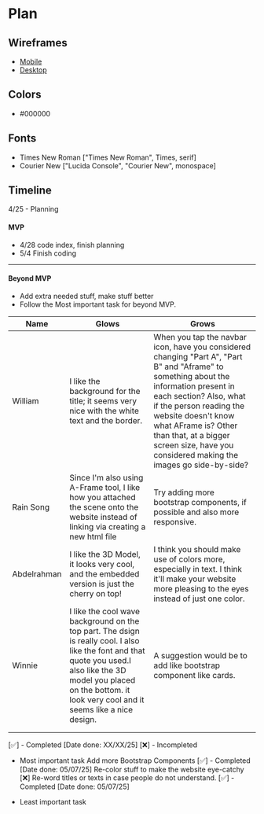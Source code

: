 # Plan

## Wireframes
* [Mobile](https://drive.google.com/file/d/1VuYJNQUbclZRXmrWrZbZa9jQXts7Fn9r/view?usp=classroom_web&authuser=4)
* [Desktop](https://drive.google.com/file/d/1_kuC-LeXdvYHCbbuwJQ9Z78h8m2T9l45/view?usp=classroom_web&authuser=4)

## Colors
* #000000

## Fonts
* Times New Roman ["Times New Roman", Times, serif]
* Courier New ["Lucida Console", "Courier New", monospace]

## Timeline
4/25 - Planning

#### MVP

* 4/28 code index, finish planning
* 5/4 Finish coding

---

#### Beyond MVP

* Add extra needed stuff, make stuff better
* Follow the Most important task for beyond MVP.







| Name | Glows | Grows |
| -------- | ------- | ------- |
|William   |I like the background for the title; it seems very nice with the white text and the border.   |When you tap the navbar icon, have you considered changing "Part A", "Part B" and "Aframe" to something about the information present in each section? Also, what if the person reading the website doesn't know what AFrame is? Other than that, at a bigger screen size, have you considered making the images go side-by-side?
| Rain Song  | Since I'm also using A-Frame tool, I like how you attached the scene onto the website instead of linking via creating a new html file  | Try adding more bootstrap components, if possible and also more responsive.
| Abdelrahman | I like the 3D Model, it looks very cool, and the embedded version is just the cherry on top! | I think you should make use of colors more, especially in text. I think it'll make your website more pleasing to the eyes instead of just one color.
|Winnie|I like the cool wave background on the top part. The dsign is really cool. I also like the font and that quote you used.I also like the 3D model you placed on the bottom. it look very cool and it seems like a nice design.|A suggestion would be to add like bootstrap component like cards.
|   |   |
|   |   |

[✅] - Completed [Date done: XX/XX/25]
[❌] - Incompleted
* Most important task
Add more Bootstrap Components [✅] - Completed [Date done: 05/07/25]
Re-color stuff to make the website eye-catchy [❌]
Re-word titles or texts in case people do not understand. [✅] - Completed [Date done: 05/07/25]

* Least important task
